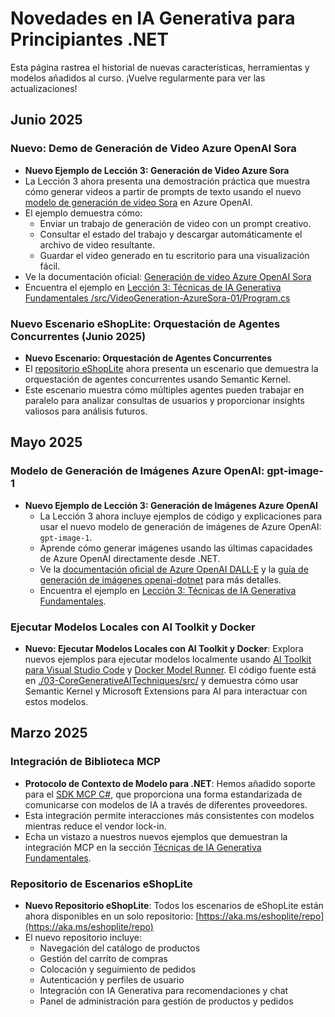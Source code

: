 # Novedades en IA Generativa para Principiantes .NET

Esta página rastrea el historial de nuevas características, herramientas y modelos añadidos al curso. ¡Vuelve regularmente para ver las actualizaciones!

## Junio 2025

### Nuevo: Demo de Generación de Video Azure OpenAI Sora

- **Nuevo Ejemplo de Lección 3: Generación de Video Azure Sora**
- La Lección 3 ahora presenta una demostración práctica que muestra cómo generar videos a partir de prompts de texto usando el nuevo [modelo de generación de video Sora](https://learn.microsoft.com/azure/ai-services/openai/concepts/video-generation) en Azure OpenAI.
- El ejemplo demuestra cómo:
  - Enviar un trabajo de generación de video con un prompt creativo.
  - Consultar el estado del trabajo y descargar automáticamente el archivo de video resultante.
  - Guardar el video generado en tu escritorio para una visualización fácil.
- Ve la documentación oficial: [Generación de video Azure OpenAI Sora](https://learn.microsoft.com/azure/ai-services/openai/concepts/video-generation)
- Encuentra el ejemplo en [Lección 3: Técnicas de IA Generativa Fundamentales /src/VideoGeneration-AzureSora-01/Program.cs](../../../03-CoreGenerativeAITechniques/src/VideoGeneration-AzureSora-01/Program.cs)

### Nuevo Escenario eShopLite: Orquestación de Agentes Concurrentes (Junio 2025)

- **Nuevo Escenario: Orquestación de Agentes Concurrentes**
- El [repositorio eShopLite](https://github.com/Azure-Samples/eShopLite/tree/main/scenarios/07-AgentsConcurrent) ahora presenta un escenario que demuestra la orquestación de agentes concurrentes usando Semantic Kernel.
- Este escenario muestra cómo múltiples agentes pueden trabajar en paralelo para analizar consultas de usuarios y proporcionar insights valiosos para análisis futuros.

## Mayo 2025

### Modelo de Generación de Imágenes Azure OpenAI: gpt-image-1

- **Nuevo Ejemplo de Lección 3: Generación de Imágenes Azure OpenAI**
  - La Lección 3 ahora incluye ejemplos de código y explicaciones para usar el nuevo modelo de generación de imágenes de Azure OpenAI: `gpt-image-1`.
  - Aprende cómo generar imágenes usando las últimas capacidades de Azure OpenAI directamente desde .NET.
  - Ve la [documentación oficial de Azure OpenAI DALL·E](https://learn.microsoft.com/azure/ai-services/openai/how-to/dall-e?tabs=gpt-image-1) y la [guía de generación de imágenes openai-dotnet](https://github.com/openai/openai-dotnet?tab=readme-ov-file#how-to-generate-images) para más detalles.
  - Encuentra el ejemplo en [Lección 3: Técnicas de IA Generativa Fundamentales](../../../03-CoreGenerativeAITechniques/).

### Ejecutar Modelos Locales con AI Toolkit y Docker

- **Nuevo: Ejecutar Modelos Locales con AI Toolkit y Docker**: Explora nuevos ejemplos para ejecutar modelos localmente usando [AI Toolkit para Visual Studio Code](https://code.visualstudio.com/docs/intelligentapps/overview) y [Docker Model Runner](https://docs.docker.com/model-runner/). El código fuente está en [./03-CoreGenerativeAITechniques/src/](./03-CoreGenerativeAITechniques/src/) y demuestra cómo usar Semantic Kernel y Microsoft Extensions para AI para interactuar con estos modelos.

## Marzo 2025

### Integración de Biblioteca MCP

- **Protocolo de Contexto de Modelo para .NET**: Hemos añadido soporte para el [SDK MCP C#](https://github.com/modelcontextprotocol/csharp-sdk), que proporciona una forma estandarizada de comunicarse con modelos de IA a través de diferentes proveedores.
- Esta integración permite interacciones más consistentes con modelos mientras reduce el vendor lock-in.
- Echa un vistazo a nuestros nuevos ejemplos que demuestran la integración MCP en la sección [Técnicas de IA Generativa Fundamentales](../../../03-CoreGenerativeAITechniques/).

### Repositorio de Escenarios eShopLite

- **Nuevo Repositorio eShopLite**: Todos los escenarios de eShopLite están ahora disponibles en un solo repositorio: [https://aka.ms/eshoplite/repo](https://aka.ms/eshoplite/repo)
- El nuevo repositorio incluye:
  - Navegación del catálogo de productos
  - Gestión del carrito de compras
  - Colocación y seguimiento de pedidos
  - Autenticación y perfiles de usuario
  - Integración con IA Generativa para recomendaciones y chat
  - Panel de administración para gestión de productos y pedidos